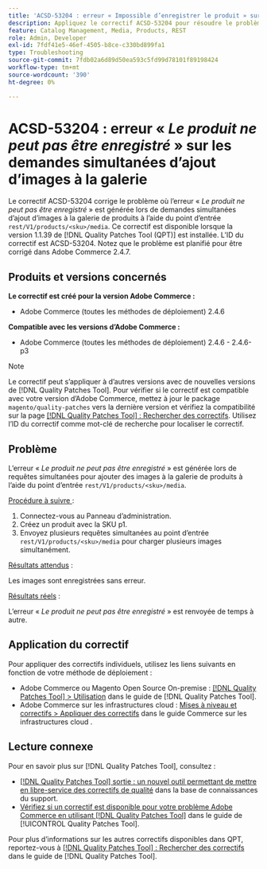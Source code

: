 ```yaml
---
title: 'ACSD-53204 : erreur « Impossible d’enregistrer le produit » sur les demandes simultanées d’ajout d’images à la galerie'
description: Appliquez le correctif ACSD-53204 pour résoudre le problème Adobe Commerce où *Le produit ne peut pas être enregistré* une erreur est générée lors de requêtes simultanées pour ajouter des images à la galerie de produits à l’aide du point d’entrée rest/V1/products/&lt;sku&gt;/media.
feature: Catalog Management, Media, Products, REST
role: Admin, Developer
exl-id: 7fdf41e5-46ef-4505-b8ce-c330bd899fa1
type: Troubleshooting
source-git-commit: 7fdb02a6d89d50ea593c5fd99d78101f89198424
workflow-type: tm+mt
source-wordcount: '390'
ht-degree: 0%

---
```


# ACSD-53204 : erreur « *Le produit ne peut pas être enregistré* » sur les demandes simultanées d’ajout d’images à la galerie

Le correctif ACSD-53204 corrige le problème où l’erreur « *Le produit ne peut pas être enregistré* » est générée lors de demandes simultanées d’ajout d’images à la galerie de produits à l’aide du point d’entrée `rest/V1/products/<sku>/media`. Ce correctif est disponible lorsque la version 1.1.39 de [!DNL Quality Patches Tool (QPT)] est installée. L’ID du correctif est ACSD-53204. Notez que le problème est planifié pour être corrigé dans Adobe Commerce 2.4.7.

## Produits et versions concernés

**Le correctif est créé pour la version Adobe Commerce :**

* Adobe Commerce (toutes les méthodes de déploiement) 2.4.6

**Compatible avec les versions d’Adobe Commerce :**

* Adobe Commerce (toutes les méthodes de déploiement) 2.4.6 - 2.4.6-p3

>[!NOTE]
>
>Le correctif peut s’appliquer à d’autres versions avec de nouvelles versions de [!DNL Quality Patches Tool]. Pour vérifier si le correctif est compatible avec votre version d’Adobe Commerce, mettez à jour le package `magento/quality-patches` vers la dernière version et vérifiez la compatibilité sur la page [[!DNL Quality Patches Tool] : Rechercher des correctifs](https://experienceleague.adobe.com/tools/commerce-quality-patches/index.html?lang=fr). Utilisez l’ID du correctif comme mot-clé de recherche pour localiser le correctif.

## Problème

L’erreur « *Le produit ne peut pas être enregistré* » est générée lors de requêtes simultanées pour ajouter des images à la galerie de produits à l’aide du point d’entrée `rest/V1/products/<sku>/media`.

<u>Procédure à suivre </u> :

1. Connectez-vous au Panneau d’administration.
1. Créez un produit avec la SKU p1.
1. Envoyez plusieurs requêtes simultanées au point d’entrée `rest/V1/products/<sku>/media` pour charger plusieurs images simultanément.

<u>Résultats attendus</u> :

Les images sont enregistrées sans erreur.

<u>Résultats réels</u> :

L’erreur « *Le produit ne peut pas être enregistré* » est renvoyée de temps à autre.

## Application du correctif

Pour appliquer des correctifs individuels, utilisez les liens suivants en fonction de votre méthode de déploiement :

* Adobe Commerce ou Magento Open Source On-premise : [[!DNL Quality Patches Tool] > Utilisation](/help/tools/quality-patches-tool/usage.md) dans le guide de [!DNL Quality Patches Tool].
* Adobe Commerce sur les infrastructures cloud : [Mises à niveau et correctifs > Appliquer des correctifs](https://experienceleague.adobe.com/docs/commerce-cloud-service/user-guide/develop/upgrade/apply-patches.html?lang=fr) dans le guide Commerce sur les infrastructures cloud .

## Lecture connexe

Pour en savoir plus sur [!DNL Quality Patches Tool], consultez :

* [[!DNL Quality Patches Tool] sortie : un nouvel outil permettant de mettre en libre-service des correctifs de qualité](https://experienceleague.adobe.com/fr/docs/commerce-operations/tools/quality-patches-tool/quality-patches-tool-to-self-serve-quality-patches) dans la base de connaissances du support.
* [Vérifiez si un correctif est disponible pour votre problème Adobe Commerce en utilisant [!DNL Quality Patches Tool]](/help/tools/quality-patches-tool/patches-available-in-qpt/check-patch-for-magento-issue-with-magento-quality-patches.md) dans le guide de [!UICONTROL Quality Patches Tool].


Pour plus d’informations sur les autres correctifs disponibles dans QPT, reportez-vous à [[!DNL Quality Patches Tool] : Rechercher des correctifs](https://experienceleague.adobe.com/tools/commerce-quality-patches/index.html?lang=fr) dans le guide de [!DNL Quality Patches Tool].
